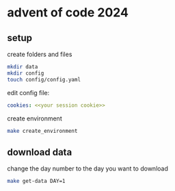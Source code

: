 # advent of code 2024

## setup
create folders and files
```bash
mkdir data
mkdir config
touch config/config.yaml
```
edit config file:
```yaml
cookies: <<your session cookie>>
```
create environment
```bash
make create_environment
```

## download data
change the day number to the day you want to download
```bash
make get-data DAY=1
```


